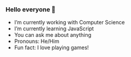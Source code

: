 ### Hello everyone 👋


-  I’m currently working with Computer Science
-  I’m currently learning JavaScript
-  You can ask me about anything
-  Pronouns: He/Him
-  Fun fact: I love playing games!
